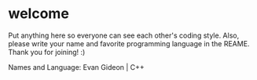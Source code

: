 # welcome
Put anything here so everyone can see each other's coding style. Also, please write your name and favorite programming language in the REAME. Thank you for joining! :)

Names and Language:
Evan Gideon | C++
